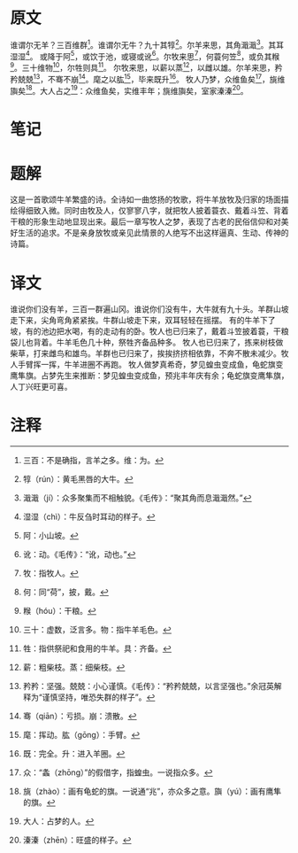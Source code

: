 # 原文
谁谓尔无羊？三百维群[^1]。谁谓尔无牛？九十其犉[^2]。尔羊来思，其角濈濈[^3]。其耳湿湿[^4]。
或降于阿[^5]，或饮于池，或寝或讹[^6]。尔牧来思[^7]，何蓑何笠[^8]，或负其糇[^9]。三十维物[^10]，尔牲则具[^11]。
尔牧来思，以薪以蒸[^12]，以雌以雄。尔羊来思，矜矜兢兢[^13]，不骞不崩[^14]。麾之以肱[^15]，毕来既升[^16]。
牧人乃梦，众维鱼矣[^17]，旐维旟矣[^18]。大人占之[^19]：众维鱼矣，实维丰年；旐维旟矣，室家溱溱[^20]。
# 笔记

# 题解
这是一首歌颂牛羊繁盛的诗。全诗如一曲悠扬的牧歌，将牛羊放牧及归家的场面描绘得细致入微。同时由牧及人，仅寥寥八字，就把牧人披着蓑衣、戴着斗笠、背着干粮的形象生动地显现出来。最后一章写牧人之梦，表现了古老的民俗信仰和对美好生活的追求。不是亲身放牧或亲见此情景的人绝写不出这样逼真、生动、传神的诗篇。
# 译文
谁说你们没有羊，三百一群遍山冈。谁说你们没有牛，大牛就有九十头。羊群山坡走下来，尖角弯角紧紧挨。牛群山坡走下来，双耳轻轻在摇摆。
有的牛羊下了坡，有的池边把水喝，有的走动有的卧。牧人也已归来了，戴着斗笠披着蓑，干粮袋儿也背着。牛羊毛色几十种，祭牲齐备品种多。
牧人也已归来了，拣来树枝做柴草，打来雌鸟和雄鸟。羊群也已归来了，挨挨挤挤相依靠，不奔不散未减少。牧人手臂挥一挥，牛羊进圈不再跑。
牧人做梦真希奇，梦见蝗虫变成鱼，龟蛇旗变鹰隼旗。占梦先生来推断：梦见蝗虫变成鱼，预兆丰年庆有余；龟蛇旗变鹰隼旗，人丁兴旺更可喜。
# 注释

[^1]: 三百：不是确指，言羊之多。维：为。
[^2]: 犉（rún）：黄毛黑唇的大牛。
[^3]: 濈濈（jí）：众多聚集而不相触貌。《毛传》：“聚其角而息濈濈然。”
[^4]: 湿湿（chì）：牛反刍时耳动的样子。
[^5]: 阿：小山坡。
[^6]: 讹：动。《毛传》：“讹，动也。”
[^7]: 牧：指牧人。
[^8]: 何：同“荷”，披，戴。
[^9]: 糇（hóu）：干粮。
[^10]: 三十：虚数，泛言多。物：指牛羊毛色。
[^11]: 牲：指供祭祀和食用的牛羊。具：齐备。
[^12]: 薪：粗柴枝。蒸：细柴枝。
[^13]: 矜矜：坚强。兢兢：小心谨慎。《毛传》：“矜矜兢兢，以言坚强也。”余冠英解释为“谨慎坚持，唯恐失群的样子”。
[^14]: 骞（qiān）：亏损。崩：溃散。
[^15]: 麾：挥动。肱（gōng）：手臂。
[^16]: 既：完全。升：进入羊圈。
[^17]: 众：“螽（zhōng）”的假借字，指蝗虫。一说指众多。
[^18]: 旐（zhào）：画有龟蛇的旗。一说通“兆”，亦众多之意。旟（yú）：画有鹰隼的旗。
[^19]: 大人：占梦的人。
[^20]: 溱溱（zhēn）：旺盛的样子。